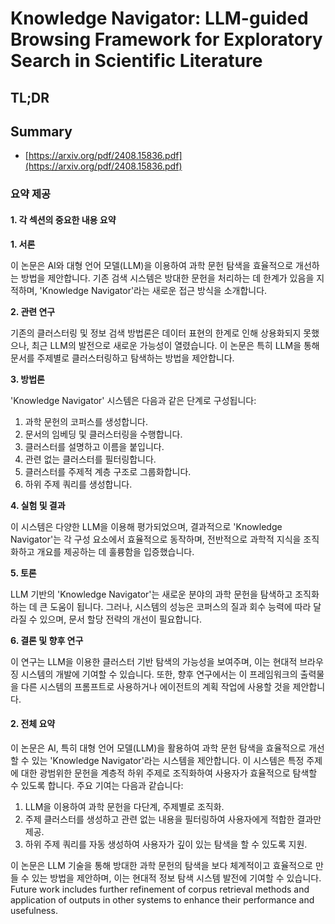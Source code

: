 # Knowledge Navigator: LLM-guided Browsing Framework for Exploratory Search in Scientific Literature
## TL;DR
## Summary
- [https://arxiv.org/pdf/2408.15836.pdf](https://arxiv.org/pdf/2408.15836.pdf)

### 요약 제공

#### 1. 각 섹션의 중요한 내용 요약

**1. 서론**

이 논문은 AI와 대형 언어 모델(LLM)을 이용하여 과학 문헌 탐색을 효율적으로 개선하는 방법을 제안합니다. 기존 검색 시스템은 방대한 문헌을 처리하는 데 한계가 있음을 지적하며, 'Knowledge Navigator'라는 새로운 접근 방식을 소개합니다.

**2. 관련 연구**

기존의 클러스터링 및 정보 검색 방법론은 데이터 표현의 한계로 인해 상용화되지 못했으나, 최근 LLM의 발전으로 새로운 가능성이 열렸습니다. 이 논문은 특히 LLM을 통해 문서를 주제별로 클러스터링하고 탐색하는 방법을 제안합니다.

**3. 방법론**

'Knowledge Navigator' 시스템은 다음과 같은 단계로 구성됩니다:
1. 과학 문헌의 코퍼스를 생성합니다.
2. 문서의 임베딩 및 클러스터링을 수행합니다.
3. 클러스터를 설명하고 이름을 붙입니다.
4. 관련 없는 클러스터를 필터링합니다.
5. 클러스터를 주제적 계층 구조로 그룹화합니다.
6. 하위 주제 쿼리를 생성합니다.

**4. 실험 및 결과**

이 시스템은 다양한 LLM을 이용해 평가되었으며, 결과적으로 'Knowledge Navigator'는 각 구성 요소에서 효율적으로 동작하며, 전반적으로 과학적 지식을 조직화하고 개요를 제공하는 데 훌륭함을 입증했습니다.

**5. 토론**

LLM 기반의 'Knowledge Navigator'는 새로운 분야의 과학 문헌을 탐색하고 조직화하는 데 큰 도움이 됩니다. 그러나, 시스템의 성능은 코퍼스의 질과 회수 능력에 따라 달라질 수 있으며, 문서 할당 전략의 개선이 필요합니다.

**6. 결론 및 향후 연구**

이 연구는 LLM을 이용한 클러스터 기반 탐색의 가능성을 보여주며, 이는 현대적 브라우징 시스템의 개발에 기여할 수 있습니다. 또한, 향후 연구에서는 이 프레임워크의 출력물을 다른 시스템의 프롬프트로 사용하거나 에이전트의 계획 작업에 사용할 것을 제안합니다.

#### 2. 전체 요약

이 논문은 AI, 특히 대형 언어 모델(LLM)을 활용하여 과학 문헌 탐색을 효율적으로 개선할 수 있는 'Knowledge Navigator'라는 시스템을 제안합니다. 이 시스템은 특정 주제에 대한 광범위한 문헌을 계층적 하위 주제로 조직화하여 사용자가 효율적으로 탐색할 수 있도록 합니다. 주요 기여는 다음과 같습니다:

1. LLM을 이용하여 과학 문헌을 다단계, 주제별로 조직화.
2. 주제 클러스터를 생성하고 관련 없는 내용을 필터링하여 사용자에게 적합한 결과만 제공.
3. 하위 주제 쿼리를 자동 생성하여 사용자가 깊이 있는 탐색을 할 수 있도록 지원.

이 논문은 LLM 기술을 통해 방대한 과학 문헌의 탐색을 보다 체계적이고 효율적으로 만들 수 있는 방법을 제안하며, 이는 현대적 정보 탐색 시스템 발전에 기여할 수 있습니다. Future work includes further refinement of corpus retrieval methods and application of outputs in other systems to enhance their performance and usefulness.